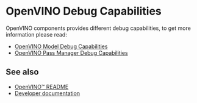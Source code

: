 # OpenVINO Debug Capabilities

OpenVINO components provides different debug capabilities, to get more information please read:

* [OpenVINO Model Debug Capabilities](https://docs.openvino.ai/2024/openvino-workflow/running-inference/integrate-openvino-with-your-application/model-representation.html#model-debugging-capabilities)
* [OpenVINO Pass Manager Debug Capabilities](#todo)

## See also
 * [OpenVINO™ README](../../README.md)
 * [Developer documentation](../../docs/dev/index.md)
